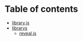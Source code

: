 # Table of contents

* [library.js](README.md)
* [librarys](librarys/README.md)
  * [reveal.js](librarys/reveal.md)

